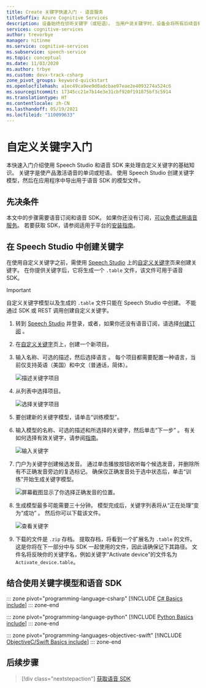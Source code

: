 ```yaml
---
title: Create 关键字快速入门 - 语音服务
titleSuffix: Azure Cognitive Services
description: 设备始终在侦听关键字（或短语）。 当用户说关键字时，设备会将所有后续音频发送到云，直到用户停止说话为止。 自定义关键字是区分设备和加强品牌效应的有效方式。
services: cognitive-services
author: trevorbye
manager: nitinme
ms.service: cognitive-services
ms.subservice: speech-service
ms.topic: conceptual
ms.date: 11/03/2020
ms.author: trbye
ms.custom: devx-track-csharp
zone_pivot_groups: keyword-quickstart
ms.openlocfilehash: a1ec49ca9ee9d0adcbae97eae2e4093274a524c6
ms.sourcegitcommit: 17345cc21e7b14e3e31cbf920f191875bf3c5914
ms.translationtype: HT
ms.contentlocale: zh-CN
ms.lasthandoff: 05/19/2021
ms.locfileid: "110099633"
---
```

# <a name="get-started-with-custom-keyword"></a>自定义关键字入门

本快速入门介绍使用 Speech Studio 和语音 SDK 来处理自定义关键字的基础知识。 关键字是使产品激活语音的单词或短语。 使用 Speech Studio 创建关键字模型，然后在应用程序中导出用于语音 SDK 的模型文件。

## <a name="prerequisites"></a>先决条件

本文中的步骤需要语音订阅和语音 SDK。 如果你还没有订阅，[可以免费试用语音服务](overview.md#try-the-speech-service-for-free)。 若要获取 SDK，请参阅适用于平台的[安装指南](quickstarts/setup-platform.md)。

## <a name="create-a-keyword-in-speech-studio"></a>在 Speech Studio 中创建关键字

在使用自定义关键字之前，需使用 [Speech Studio](https://aka.ms/sdsdk-speechportal) 上的[自定义关键字](https://aka.ms/sdsdk-wakewordportal)页来创建关键字。 在你提供关键字后，它将生成一个 `.table` 文件，该文件可用于语音 SDK。

> [!IMPORTANT]
> 自定义关键字模型以及生成的 `.table` 文件只能在 Speech Studio 中创建。
> 不能通过 SDK 或 REST 调用创建自定义关键字。

1. 转到 [Speech Studio](https://aka.ms/sdsdk-speechportal) 并登录，或者，如果你还没有语音订阅，请选择[创建订阅](https://go.microsoft.com/fwlink/?linkid=2086754) 。

1. 在[自定义关键字](https://aka.ms/sdsdk-wakewordportal)页上，创建一个新项目。 

1. 输入名称、可选的描述，然后选择语言 。 每个项目都需要配置一种语言，当前仅支持英语（美国）和中文（普通话，简体）。

    ![描述关键字项目](media/custom-keyword/custom-kws-portal-new-project.png)

1. 从列表中选择项目。 

    ![选择关键字项目](media/custom-keyword/custom-kws-portal-project-list.png)

1. 要创建新的关键字模型，请单击“训练模型”。

1. 输入模型的名称、可选的描述和所选择的关键字，然后单击“下一步”   。 有关如何选择有效关键字，请参阅[指南](keyword-recognition-guidelines.md#choosing-an-effective-keyword)。

    ![输入关键字](media/custom-keyword/custom-kws-portal-new-model.png)

1. 门户为关键字创建候选发音。 通过单击播放按钮收听每个候选发音，并删除所有不正确发音旁边的复选标记。 确保仅正确发音处于选中状态后，单击“训练”开始生成关键字模型。 

    ![屏幕截图显示了你选择正确发音的位置。](media/custom-keyword/custom-kws-portal-choose-prons.png)

1. 生成模型最多可能需要三十分钟。 模型完成后，关键字列表将从“正在处理”变为“成功” 。 然后你可以下载该文件。

    ![查看关键字](media/custom-keyword/custom-kws-portal-download-model.png)

1. 下载的文件是 `.zip` 存档。 提取存档，将看到一个扩展名为 `.table` 的文件。 这是你将在下一部分中与 SDK 一起使用的文件，因此请确保记下其路径。 文件名将反映你的关键字名，例如关键字“Activate device”的文件名为 `Activate_device.table`。

## <a name="use-a-keyword-model-with-the-speech-sdk"></a>结合使用关键字模型和语音 SDK

::: zone pivot="programming-language-csharp"
[!INCLUDE [C# Basics include](includes/how-to/keyword-recognition/keyword-basics-csharp.md)]
::: zone-end

::: zone pivot="programming-language-python"
[!INCLUDE [Python Basics include](includes/how-to/keyword-recognition/keyword-basics-python.md)]
::: zone-end

::: zone pivot="programming-languages-objectivec-swift"
[!INCLUDE [ObjectiveC/Swift Basics include](includes/how-to/keyword-recognition/keyword-basics-objc.md)]
::: zone-end

## <a name="next-steps"></a>后续步骤

> [!div class="nextstepaction"]
> [获取语音 SDK](speech-sdk.md)
